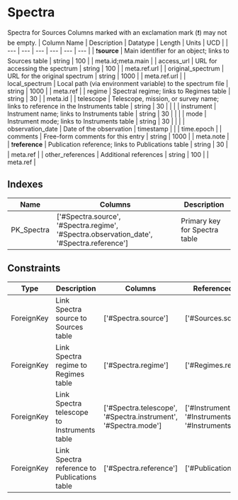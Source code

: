 # Spectra
Spectra for Sources
Columns marked with an exclamation mark (:exclamation:) may not be empty.
| Column Name | Description | Datatype | Length | Units  | UCD |
| --- | --- | --- | --- | --- | --- |
| :exclamation:**source** | Main identifier for an object; links to Sources table | string | 100 |  | meta.id;meta.main  |
| access_url | URL for accessing the spectrum | string | 100 |  | meta.ref.url  |
| original_spectrum | URL for the original spectrum | string | 1000 |  | meta.ref.url  |
| local_spectrum | Local path (via environment variable) to the spectrum file | string | 1000 |  | meta.ref  |
| regime | Spectral regime; links to Regimes table | string | 30 |  | meta.id  |
| telescope | Telescope, mission, or survey name; links to reference in the Instruments table | string | 30 |  |   |
| instrument | Instrument name; links to Instruments table | string | 30 |  |   |
| mode | Instrument mode; links to Instruments table | string | 30 |  |   |
| observation_date | Date of the observation | timestamp |  |  | time.epoch  |
| comments | Free-form comments for this entry | string | 1000 |  | meta.note  |
| :exclamation:**reference** | Publication reference; links to Publications table | string | 30 |  | meta.ref  |
| other_references | Additional references | string | 100 |  | meta.ref  |

## Indexes
| Name | Columns | Description |
| --- | --- | --- |
| PK_Spectra | ['#Spectra.source', '#Spectra.regime', '#Spectra.observation_date', '#Spectra.reference'] | Primary key for Spectra table |

## Constraints
| Type | Description | Columns | Referenced Columns |
| --- | --- | --- | --- |
| ForeignKey | Link Spectra source to Sources table | ['#Spectra.source'] | ['#Sources.source'] |
| ForeignKey | Link Spectra regime to Regimes table | ['#Spectra.regime'] | ['#Regimes.regime'] |
| ForeignKey | Link Spectra telescope to Instruments table | ['#Spectra.telescope', '#Spectra.instrument', '#Spectra.mode'] | ['#Instruments.telescope', '#Instruments.instrument', '#Instruments.mode'] |
| ForeignKey | Link Spectra reference to Publications table | ['#Spectra.reference'] | ['#Publications.reference'] |

